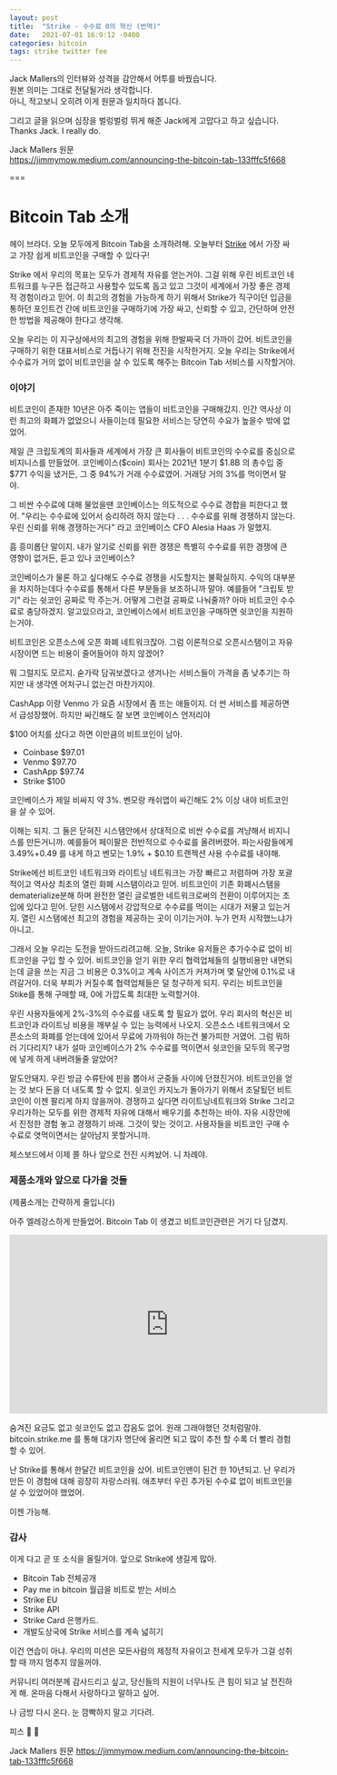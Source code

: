 ```yaml
---
layout: post
title:  "Strike - 수수료 0의 혁신 (번역)"
date:   2021-07-01 16:9:12 -0400
categories: bitcoin
tags: strike twitter fee
---
```


Jack Mallers의 인터뷰와 성격을 감안해서 어투를 바꿨습니다.<br>
원본 의미는 그대로 전달될거라 생각합니다.<br>
아니, 적고보니 오히려 이게 원문과 일치하다 봅니다.

그리고 글을 읽으며 심장을 벌렁벌렁 뛰게 해준 Jack에게 고맙다고 하고 싶습니다.
Thanks Jack.  I really do.

Jack Mallers 원문<br>
<https://jimmymow.medium.com/announcing-the-bitcoin-tab-133fffc5f668>

===
# Bitcoin Tab 소개

헤이 브라더. 오늘 모두에게 Bitcoin Tab을 소개하려해.  오늘부터 [Strike](http://strike.me/) 에서 가장 싸고 가장 쉽게 비트코인을 구매할 수 있다구!

Strike 에서 우리의 목표는 모두가 경제적 자유를 얻는거야.  그걸 위해 우린 비트코인 네트워크를 누구든 접근하고 사용할수 있도록 돕고 있고 그것이 세계에서 가장 좋은 경제적 경험이라고 믿어.  이 최고의 경험을 가능하게 하기 위해서 Strike가 직구이던 입금을 통하던 포인트건 간에 비트코인을 구매하기에 가장 싸고, 신뢰할 수 있고, 간단하며 안전한 방법을 제공해야 한다고 생각해.

오늘 우리는 이 지구상에서의 최고의 경험을 위해 한발짜국 더 가까이 갔어.  비트코인을 구매하기 위한 대표서비스로 거듭나기 위해 전진을 시작한거지.  오늘 우리는 Strike에서 수수료가 거의 없이 비트코인을 살 수 있도록 해주는 Bitcoin Tab 서비스를 시작할거야.

### 이야기

비트코인이 존재한 10년은 아주 죽이는 앱들이 비트코인을 구매해갔지.  인간 역사상 이런 최고의 화폐가 없었으니 사들이는데 필요한 서비스는 당연히 수요가 높을수 밖에 없었어.

제일 큰 크립토계의 회사들과 세계에서 가장 큰 회사들이 비트코인의 수수료를 중심으로 비지니스를 만들었어.  코인베이스($coin) 회사는 2021년 1분기 $1.8B 의 총수입 중 $771 수익을 냈거든, 그 중 94%가 거래 수수료였어.  거래당 거의 3%를 먹이면서 말야.

그 비싼 수수료에 대해 물었을땐 코인베이스는 의도적으로 수수료 경합을 피한다고 했어.
"우리는 수수료에 있어서 승리하려 하지 않는다 . . . 수수료를 위해 경쟁하지 않는다.  우린 신뢰를 위해 경쟁하는거다" 라고 코인베이스 CFO Alesia Haas 가 말했지.

흠 흥미롭단 말이지.  내가 알기로 신뢰를 위한 경쟁은 특별히 수수료를 위한 경쟁에 큰 영향이 없거든, 듣고 있나 코인베이스?

코인베이스가 물론 하고 싶다해도 수수료 경쟁을 시도할지는 불확실하지.  수익의 대부분을 차지하는데다 수수료를 통해서 다른 부분들을 보조하니까 말야.  예를들어 "크립토 받기" 라는 쉿코인 공짜로 막 주는거.  어떻게 그런걸 공짜로 나눠줄까?  아마 비트코인 수수료로 충당하겠지.  알고있으라고, 코인베이스에서 비트코인을 구매하면 쉿코인을 지원하는거야.

비트코인은 오픈소스에 오픈 화폐 네트워크잖아.  그럼 이론적으로 오픈시스탬이고 자유시장이면 드는 비용이 줄어들어야 하지 않겠어?

뭐 그럴지도 모르지.  숟가락 담궈보겠다고 생겨나는 서비스들이 가격을 좀 낮추기는 하지만 내 생각엔 어처구니 없는건 마찬가지야.

CashApp 이랑 Venmo 가 요즘 시장에서 좀 뜨는 애들이지.  더 싼 서비스를 제공하면서 급성장했어.  하지만 싸긴해도 잘 보면 코인베이스 언저리야

$100 어치를 샀다고 하면 이만큼의 비트코인이 남아.

* Coinbase $97.01
* Venmo $97.70
* CashApp $97.74
* Strike $100

코인베이스가 제일 비싸지 약 3%.  벤모랑 캐쉬앱이 싸긴해도 2% 이상 내야 비트코인을 살 수 있어.

이해는 되지.  그 둘은 닫혀진 시스탬안에서 상대적으로 비싼 수수료를 겨냥해서 비지니스를 만든거니까. 예를들어 페이팔은 전반적으로 수수료를 올려버렸어.  파는사람들에게 3.49%+0.49 를 내게 하고 벤모는 1.9% + $0.10 트랜젝션 사용 수수료를 내야해.

Strike에선 비트코인 네트워크와 라이트닝 네트워크는 가장 빠르고 저렴하며 가장 포괄적이고 역사상 최초의 열린 화폐 시스탬이라고 믿어.  비트코인이 기존 화폐시스탬을 dematerialize분해 하며 완전한 열린 글로벌한 네트워크로써의 전환이 이루어지는 초입에 있다고 믿어.  닫힌 시스탬에서 강압적으로 수수료를 먹이는 시대가 저물고 있는거지.  열린 시스탬에선 최고의 경험을 제공하는 곳이 이기는거야.  누가 먼저 시작했느냐가 아니고.

그래서 오늘 우리는 도전을 받아드리려고해.  오늘, Strike 유저들은 추가수수료 없이 비트코인을 구입 할 수 있어. 비트코인을 얻기 위한 우리 협력업체들의 실행비용만 내면되는데 글을 쓰는 지금 그 비용은 0.3%이고 계속 사이즈가 커져가며 몇 달안에 0.1%로 내려갈거야.  더욱 부피가 커질수록 협력업체들은 덜 청구하게 되지.  우리는 비트코인을 Stike를 통해 구매할 때, 0에 가깝도록 최대한 노력할거야.  

우린 사용자들에게 2%-3%의 수수료를 내도록 할 필요가 없어. 우리 회사의 혁신은 비트코인과 라이트닝 비용을 깨부실 수 있는 능력에서 나오지.  오픈소스 네트워크에서 오픈소스의 화폐를 얻는데에 있어서 무료에 가까워야 하는건 불가피한 거였어.  그럼 뭐하러 기다리지?  내가 설마 코인베이스가 2% 수수료를 먹이면서 쉿코인을 모두의 목구멍에 넣게 하게 내버려둘줄 알았어?

말도안돼지.  우린 방금 수류탄에 핀을 뽑아서 군중들 사이에 던졌진거야.  비트코인을 얻는 것 보다 돈을 더 내도록 할 수 없지.  쉿코인 카지노가 돌아가기 위해서 조달됬던 비트코인이 이젠 팔리게 하지 않을꺼야.  경쟁하고 싶다면 라이트닝네트워크와 Strike 그리고 우리가하는 모두를 위한 경제적 자유에 대해서 배우기를 추천하는 바야.  자유 시장안에서 진정한 경험 놓고 경쟁하기 바래.  그것이 맞는 것이고.  사용자들을 비트코인 구매 수수료로 엿먹이면서는 살아남지 못할거니까.

체스보드에서 이제 쫄 하나 앞으로 전진 시켜놨어.  니 차례야.

### 제품소개와 앞으로 다가올 것들

(제품소개는 간략하게 줄입니다)

아주 엘레강스하게 만들었어.  Bitcoin Tab 이 생겼고  비트코인관련은 거기 다 담겼지.

<div class="video">
<iframe width="560" height="315" src="https://www.youtube.com/embed/64CF_ZKgXug" title="YouTube video player" frameborder="0" allow="accelerometer; autoplay; clipboard-write; encrypted-media; gyroscope; picture-in-picture" allowfullscreen></iframe>
</div>

숨겨진 요금도 없고 쉿코인도 없고 잡음도 없어. 원래 그래야했던 것처럼말야.
bitcoin.strike.me 를 통해 대기자 명단에 올리면 되고 많이 추천 할 수록 더 빨리 경험 할 수 있어.

난 Strike를 통해서 한달간 비트코인을 샀어.  비트코인맨이 된건 한 10년되고.  난 우리가 만든 이 경험에 대해 굉장히 자랑스러워.  애초부터 우린 추가된 수수료 없이 비트코인을 살 수 있었어야 했었어.

이젠 가능해.

### 감사
이게 다고 곧 또 소식을 올릴거야.  앞으로 Strike에 생길게 많아.
* Bitcoin Tab 전체공개
* Pay me in bitcoin 월급을 비트로 받는 서비스
* Strike EU
* Strike API
* Strike Card 은행카드.
* 개발도상국에 Strike 서비스를 계속 넓히기

이건 연습이 아냐.  우리의 미션은 모든사람의 제정적 자유이고 전세계 모두가 그걸 성취할 때 까지 멈추지 않을꺼야.

커뮤니티 여러분께 감사드리고 싶고, 당신들의 지원이 너무나도 큰 힘이 되고 날 전진하게 해.  온마음 다해서 사랑하다고 말하고 싶어.

나 금방 다시 온다. 눈 깜빡하지 말고 기다려.

피스 👊 🍻

Jack Mallers 원문
<https://jimmymow.medium.com/announcing-the-bitcoin-tab-133fffc5f668>
